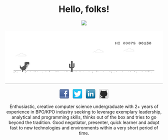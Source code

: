 <div align='center'>
  <h1> Hello, folks! </h1> <img src="https://raw.githubusercontent.com/MartinHeinz/MartinHeinz/master/wave.gif" width="30px">


![image](dino.gif)


<p align='center'>
<a href="https://www.facebook.com/danu.thathsarana.de"><img height="30" src="facebook-32x32.png"></a>&nbsp;&nbsp;
<a href="https://twitter.com/FfutryD"><img height="30" src="twitter-32x32.png"></a>&nbsp;&nbsp;
<a href="https://www.linkedin.com/in/thathsaranaweerakoon"><img height="30" src="linkedin-32x32.png"></a>&nbsp;&nbsp;
<a href="https://github.com/thatz98"><img height="30" src="github-32x32.png"></a>
</p>


Enthusiastic, creative computer science undergraduate with 2+ years of experience in BPO/KPO industry seeking to leverage exemplary leadership, analytical and programming skills, thinks out of the box and tries to go beyond the tradition. Good negotiator, presenter, quick learner and adopt fast to new technologies and environments within a very short period of time.

</div>
<!--
**thatz98/thatz98** is a ✨ _special_ ✨ repository because its `README.md` (this file) appears on your GitHub profile.

Here are some ideas to get you started:

- 🔭 I’m currently working on ...
- 🌱 I’m currently learning ...
- 👯 I’m looking to collaborate on ...
- 🤔 I’m looking for help with ...
- 💬 Ask me about ...
- 📫 How to reach me: ...
- 😄 Pronouns: ...
- ⚡ Fun fact: ...
-->
